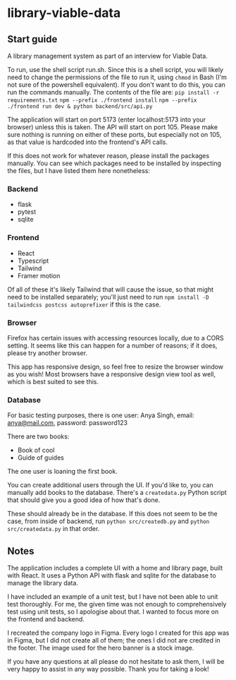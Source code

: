 # library-viable-data

## Start guide
A library management system as part of an interview for Viable Data.

To run, use the shell script run.sh. Since this is a shell script, you will likely need to change the permissions of the file to run it, using `chmod` in Bash (I'm not sure of the powershell equivalent). If you don't want to do this, you can run the commands manually. The contents of the file are:
`pip install -r requirements.txt`
`npm --prefix ./frontend install`
`npm --prefix ./frontend run dev & python backend/src/api.py`

The application will start on port 5173 (enter localhost:5173 into your browser) unless this is taken. The API will start on port 105. Please make sure nothing is running on either of these ports, but especially not on 105, as that value is hardcoded into the frontend's API calls.

If this does not work for whatever reason, please install the packages manually. You can see which packages need to be installed by inspecting the files, but I have listed them here nonetheless:

### Backend
- flask
- pytest
- sqlite

### Frontend
- React
- Typescript
- Tailwind
- Framer motion

Of all of these it's likely Tailwind that will cause the issue, so that might need to be installed separately; you'll just need to run `npm install -D tailwindcss postcss autoprefixer` if this is the case.

### Browser

Firefox has certain issues with accessing resources locally, due to a CORS setting. It seems like this can happen for a number of reasons; if it does, please try another browser. 

This app has responsive design, so feel free to resize the browser window as you wish! Most browsers have a responsive design view tool as well, which is best suited to see this.

### Database

For basic testing purposes, there is one user:
Anya Singh, email: anya@mail.com, password: password123

There are two books:
- Book of cool
- Guide of guides

The one user is loaning the first book.

You can create additional users through the UI. If you'd like to, you can manually add books to the database. There's a `createdata.py` Python script that should give you a good idea of how that's done.

These should already be in the database. If this does not seem to be the case, from inside of backend, run `python src/createdb.py` and `python src/createdata.py` in that order.

## Notes
The application includes a complete UI with a home and library page, built with React. It uses a Python API with flask and sqlite for the database to manage the library data.

I have included an example of a unit test, but I have not been able to unit test thoroughly. For me, the given time was not enough to comprehensively test using unit tests, so I apologise about that. I wanted to focus more on the frontend and backend.

I recreated the company logo in Figma. Every logo I created for this app was in Figma, but I did not create all of them; the ones I did not are credited in the footer. The image used for the hero banner is a stock image.

If you have any questions at all please do not hesitate to ask them, I will be very happy to assist in any way possible. Thank you for taking a look!
